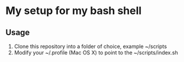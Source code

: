 # My setup for my bash shell

## Usage
1. Clone this repository into a folder of choice, example  ~/scripts
2. Modify your ~/.profile (Mac OS X) to point to the  ~/scripts/index.sh

